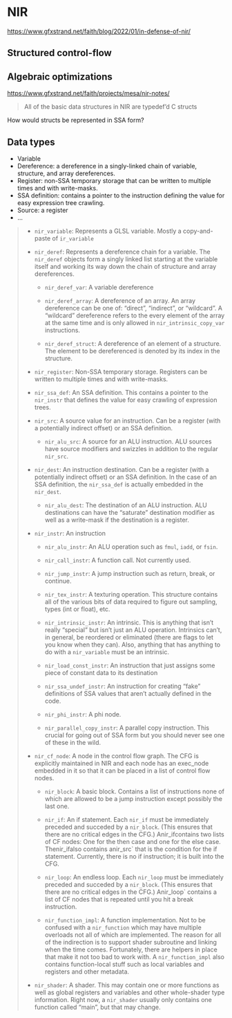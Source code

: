 # NIR

https://www.gfxstrand.net/faith/blog/2022/01/in-defense-of-nir/

## Structured control-flow

## Algebraic optimizations

https://www.gfxstrand.net/faith/projects/mesa/nir-notes/

> All of the basic data structures in NIR are typedef’d C structs

How would structs be represented in SSA form?

## Data types

- Variable
- Dereference: a dereference in a singly-linked chain of variable,
  structure, and array dereferences.
- Register: non-SSA temporary storage that can be written to multiple
  times and with write-masks.
- SSA definition: contains a pointer to the instruction defining the
  value for easy expression tree crawling.
- Source: a register
- ...

> - `nir_variable`: Represents a GLSL variable. Mostly a copy-and-paste
>   of `ir_variable`
>
> - `nir_deref`: Represents a dereference chain for a variable. The
>   `nir_deref` objects form a singly linked list starting at the
>   variable itself and working its way down the chain of structure and
>   array dereferences.
>
>   - `nir_deref_var`: A variable dereference
>
>   - `nir_deref_array`: A dereference of an array. An array dereference
>     can be one of: “direct”, “indirect”, or “wildcard”. A “wildcard”
>     dereference refers to the every element of the array at the same
>     time and is only allowed in `nir_intrinsic_copy_var` instructions.
>
>   - `nir_deref_struct`: A dereference of an element of a structure.
>     The element to be dereferenced is denoted by its index in the
>     structure.
>
> - `nir_register`: Non-SSA temporary storage. Registers can be written
>   to multiple times and with write-masks.
>
> - `nir_ssa_def`: An SSA definition. This contains a pointer to the
>   `nir_instr` that defines the value for easy crawling of expression
>   trees.
>
> - `nir_src`: A source value for an instruction. Can be a register
>   (with a potentially indirect offset) or an SSA definition.
>
>   - `nir_alu_src`: A source for an ALU instruction. ALU sources have
>     source modifiers and swizzles in addition to the regular
>     `nir_src`.
>
> - `nir_dest`: An instruction destination. Can be a register (with a
>   potentially indirect offset) or an SSA definition. In the case of an
>   SSA definition, the `nir_ssa_def` is actually embedded in the
>   `nir_dest`.
>
>   - `nir_alu_dest`: The destination of an ALU instruction. ALU
>     destinations can have the “saturate” destination modifier as well
>     as a write-mask if the destination is a register.
>
> - `nir_instr`: An instruction
>
>   - `nir_alu_instr`: An ALU operation such as `fmul`, `iadd`, or
>     `fsin`.
>
>   - `nir_call_instr`: A function call. Not currently used.
>
>   - `nir_jump_instr`: A jump instruction such as return, break, or
>     continue.
>
>   - `nir_tex_instr`: A texturing operation. This structure contains
>     all of the various bits of data required to figure out sampling,
>     types (int or float), etc.
>
>   - `nir_intrinsic_instr`: An intrinsic. This is anything that isn’t
>     really “special” but isn’t just an ALU operation. Intrinsics
>     can’t, in general, be reordered or eliminated (there are flags to
>     let you know when they can). Also, anything that has anything to
>     do with a `nir_variable` must be an intrinsic.
>
>   - `nir_load_const_instr`: An instruction that just assigns some
>     piece of constant data to its destination
>
>   - `nir_ssa_undef_instr`: An instruction for creating “fake”
>     definitions of SSA values that aren’t actually defined in the
>     code.
>
>   - `nir_phi_instr`: A phi node.
>
>   - `nir_parallel_copy_instr`: A parallel copy instruction. This
>     crucial for going out of SSA form but you should never see one of
>     these in the wild.
>
> - `nir_cf_node`: A node in the control flow graph. The CFG is
>   explicitly maintained in NIR and each node has an exec_node embedded
>   in it so that it can be placed in a list of control flow nodes.
>
>   - `nir_block`: A basic block. Contains a list of instructions none
>     of which are allowed to be a jump instruction except possibly the
>     last one.
>
>   - `nir_if`: An if statement. Each `nir_if` must be immediately
>     preceded and succeded by a `nir_block`. (This ensures that there
>     are no critical edges in the CFG.) Anir_ifcontains two lists of CF
>     nodes: One for the then case and one for the else case.
>     Thenir_ifalso contains anir_src` that is the condition for the if
>     statement. Currently, there is no if instruction; it is built into
>     the CFG.
>
>   - `nir_loop`: An endless loop. Each `nir_loop` must be immediately
>     preceded and succeded by a `nir_block`. (This ensures that there
>     are no critical edges in the CFG.) Anir_loop` contains a list of
>     CF nodes that is repeated until you hit a break instruction.
>
>   - `nir_function_impl`: A function implementation. Not to be confused
>     with a `nir_function` which may have multiple overloads not all of
>     which are implemented. The reason for all of the indirection is to
>     support shader subroutine and linking when the time comes.
>     Fortunately, there are helpers in place that make it not too bad
>     to work with. A `nir_function_impl` also contains function-local
>     stuff such as local variables and registers and other metadata.
>
> - `nir_shader`: A shader. This may contain one or more functions as
>   well as global registers and variables and other whole-shader type
>   information. Right now, a `nir_shader` usually only contains one
>   function called “main”, but that may change.
